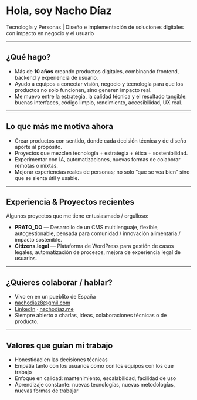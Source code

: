 
# Hola, soy Nacho Díaz

Tecnología y Personas | Diseño e implementación de soluciones digitales con impacto en negocio y el usuario

---

## ¿Qué hago?

- Más de **10 años** creando productos digitales, combinando frontend, backend y experiencia de usuario.  
- Ayudo a equipos a conectar visión, negocio y tecnología para que los productos no solo funcionen, sino generen impacto real.  
- Me muevo entre la estrategia, la calidad técnica y el resultado tangible: buenas interfaces, código limpio, rendimiento, accesibilidad, UX real.


---

## Lo que más me motiva ahora

- Crear productos con sentido, donde cada decisión técnica y de diseño aporte al propósito.  
- Proyectos que mezclen tecnología + estrategia + ética + sostenibilidad.  
- Experimentar con IA, automatizaciones, nuevas formas de colaborar remotas o mixtas.  
- Mejorar experiencias reales de personas; no solo “que se vea bien” sino que se sienta útil y usable.

---

## Experiencia & Proyectos recientes

Algunos proyectos que me tiene entusiasmado / orgulloso:

- **PRATO_DO** — Desarrollo de un CMS multilenguaje, flexible, autogestionable, pensada para comunidad / innovación alimentaria / impacto sostenible.  
- **Citizens.legal** — Plataforma de WordPress para gestión de casos legales, automatización de procesos, mejora de experiencia legal de usuarios.  

---

## ¿Quieres colaborar / hablar?

- Vivo en en un pueblito de España  
- nachodiaz8@gmil.com  
- [LinkedIn](https://www.linkedin.com/in/sonidiaz/) · [nachodiaz.me](https://www.nachodiaz.me)
- Siempre abierto a charlas, ideas, colaboraciones técnicas o de producto.

---

## Valores que guían mi trabajo

- Honestidad en las decisiones técnicas  
- Empatía tanto con los usuarios como con los equipos con los que trabajo  
- Enfoque en calidad: mantenimiento, escalabilidad, facilidad de uso  
- Aprendizaje constante: nuevas tecnologías, nuevas metodologías, nuevas formas de trabajar
